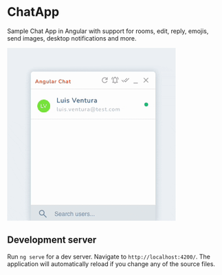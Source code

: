 # ChatApp

Sample Chat App in Angular with support for rooms, edit, reply, emojis, send images,
desktop notifications and more.

![chat](src/assets/chat-preview.gif)

## Development server

Run `ng serve` for a dev server. Navigate to `http://localhost:4200/`. The application will automatically reload if you change any of the source files.

